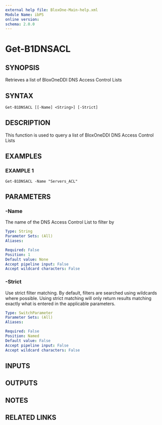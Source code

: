 ```yaml
---
external help file: BloxOne-Main-help.xml
Module Name: ibPS
online version:
schema: 2.0.0
---
```


# Get-B1DNSACL

## SYNOPSIS
Retrieves a list of BloxOneDDI DNS Access Control Lists

## SYNTAX

```
Get-B1DNSACL [[-Name] <String>] [-Strict]
```

## DESCRIPTION
This function is used to query a list of BloxOneDDI DNS Access Control Lists

## EXAMPLES

### EXAMPLE 1
```
Get-B1DNSACL -Name "Servers_ACL"
```

## PARAMETERS

### -Name
The name of the DNS Access Control List to filter by

```yaml
Type: String
Parameter Sets: (All)
Aliases:

Required: False
Position: 1
Default value: None
Accept pipeline input: False
Accept wildcard characters: False
```

### -Strict
Use strict filter matching.
By default, filters are searched using wildcards where possible.
Using strict matching will only return results matching exactly what is entered in the applicable parameters.

```yaml
Type: SwitchParameter
Parameter Sets: (All)
Aliases:

Required: False
Position: Named
Default value: False
Accept pipeline input: False
Accept wildcard characters: False
```

## INPUTS

## OUTPUTS

## NOTES

## RELATED LINKS
